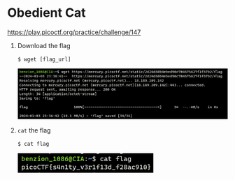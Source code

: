 # Obedient Cat

https://play.picoctf.org/practice/challenge/147

1. Download the flag

   ```
   $ wget [flag_url]
   ```

   <img src="../assets/147/147_1.png" />

2. <code>cat</code> the flag

   ```
   $ cat flag
   ```

   <img src="../assets/147/147_2.png" />
